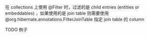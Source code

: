 在 collections 上使用 @Filter 时，过滤的是 child entries (entities or embeddables) ，如果使用的是 join table 则需要使用 @org.hibernate.annotations.FilterJoinTable 指定 join table 的 column


TODO 例子